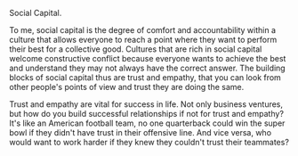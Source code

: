 Social Capital.

To me, social capital is the degree of comfort and accountability within a culture that allows everyone to reach a point where they want to perform their best for a collective good. Cultures that are rich in social capital welcome constructive conflict because everyone wants to achieve the best and understand they may not always have the correct answer. The building blocks of social capital thus are trust and empathy, that you can look from other people's points of view and trust they are doing the same.

Trust and empathy are vital for success in life. Not only business ventures, but how do you build successful relationships if not for trust and empathy? It's like an American football team, no one quarterback could win the super bowl if they didn't have trust in their offensive line.  And vice versa, who would want to work harder if they knew they couldn't trust their teammates? 
